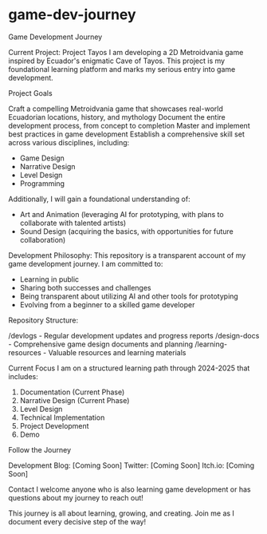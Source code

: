 # game-dev-journey
Game Development Journey

Current Project: Project Tayos
I am developing a 2D Metroidvania game inspired by Ecuador's enigmatic Cave of Tayos. This project is my foundational learning platform and marks my serious entry into game development.

Project Goals

Craft a compelling Metroidvania game that showcases real-world Ecuadorian locations, history, and mythology
Document the entire development process, from concept to completion
Master and implement best practices in game development
Establish a comprehensive skill set across various disciplines, including:

- Game Design
- Narrative Design
- Level Design
- Programming

Additionally, I will gain a foundational understanding of:

- Art and Animation (leveraging AI for prototyping, with plans to collaborate with talented artists)
- Sound Design (acquiring the basics, with opportunities for future collaboration)

Development Philosophy:
This repository is a transparent account of my game development journey. I am committed to:

- Learning in public
- Sharing both successes and challenges
- Being transparent about utilizing AI and other tools for prototyping
- Evolving from a beginner to a skilled game developer

Repository Structure:

/devlogs - Regular development updates and progress reports
/design-docs - Comprehensive game design documents and planning
/learning-resources - Valuable resources and learning materials

Current Focus
I am on a structured learning path through 2024-2025 that includes:

1. Documentation (Current Phase)
2. Narrative Design (Current Phase)
3. Level Design
4. Technical Implementation
5. Project Development
6. Demo

Follow the Journey

Development Blog: [Coming Soon]
Twitter: [Coming Soon]
Itch.io: [Coming Soon]

Contact
I welcome anyone who is also learning game development or has questions about my journey to reach out!

This journey is all about learning, growing, and creating. Join me as I document every decisive step of the way!
